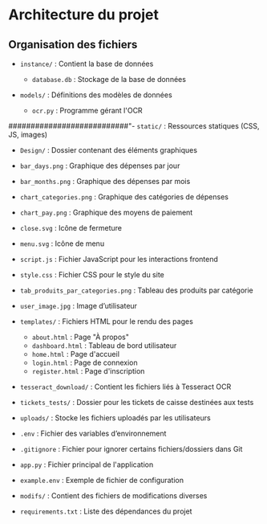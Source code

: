 # Architecture du projet

## Organisation des fichiers

- `instance/` : Contient la base de données
  - `database.db` : Stockage de la base de données

- `models/` : Définitions des modèles de données
  - `ocr.py` : Programme gérant l'OCR

###########################"- `static/` : Ressources statiques (CSS, JS, images)
  - `Design/` : Dossier contenant des éléments graphiques
  - `bar_days.png` : Graphique des dépenses par jour
  - `bar_months.png` : Graphique des dépenses par mois
  - `chart_categories.png` : Graphique des catégories de dépenses
  - `chart_pay.png` : Graphique des moyens de paiement
  - `close.svg` : Icône de fermeture
  - `menu.svg` : Icône de menu
  - `script.js` : Fichier JavaScript pour les interactions frontend
  - `style.css` : Fichier CSS pour le style du site
  - `tab_produits_par_categories.png` : Tableau des produits par catégorie
  - `user_image.jpg` : Image d’utilisateur

- `templates/` : Fichiers HTML pour le rendu des pages
  - `about.html` : Page "À propos"
  - `dashboard.html` : Tableau de bord utilisateur
  - `home.html` : Page d'accueil
  - `login.html` : Page de connexion
  - `register.html` : Page d'inscription

- `tesseract_download/` : Contient les fichiers liés à Tesseract OCR

- `tickets_tests/` : Dossier pour les tickets de caisse destinées aux tests

- `uploads/` : Stocke les fichiers uploadés par les utilisateurs

- `.env` : Fichier des variables d’environnement

- `.gitignore` : Fichier pour ignorer certains fichiers/dossiers dans Git

- `app.py` : Fichier principal de l'application

- `example.env` : Exemple de fichier de configuration

- `modifs/` : Contient des fichiers de modifications diverses

- `requirements.txt` : Liste des dépendances du projet


